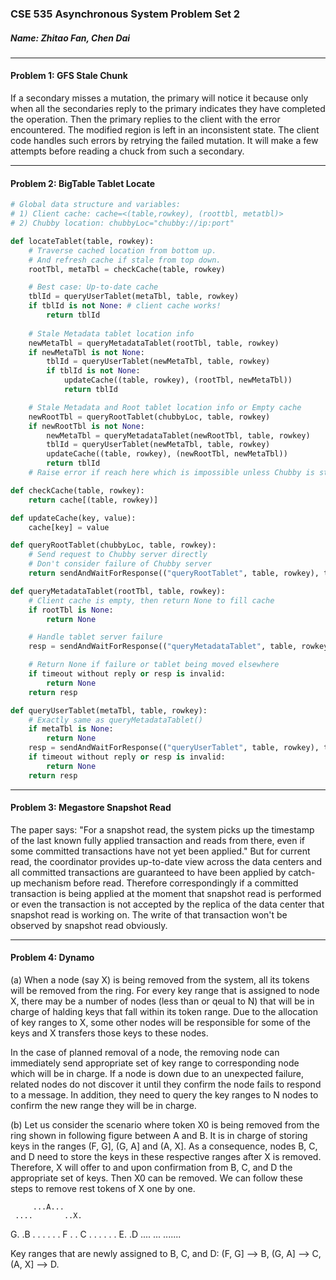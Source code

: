 
### CSE 535 Asynchronous System Problem Set 2
##### Name: Zhitao Fan, Chen Dai

------------------------------
#### Problem 1: GFS Stale Chunk

If a secondary misses a mutation, the primary will notice it because only when all the secondaries reply to the primary indicates they have completed the operation. Then the primary replies to the client with the error encountered. The modified region is left in an inconsistent state. The client code handles such errors by retrying the failed mutation. It will make a few attempts before reading a chuck from such a secondary.

--------------------------------------
#### Problem 2: BigTable Tablet Locate

```py
# Global data structure and variables:
# 1) Client cache: cache=<(table,rowkey), (roottbl, metatbl)>
# 2) Chubby location: chubbyLoc="chubby://ip:port"

def locateTablet(table, rowkey):
    # Traverse cached location from bottom up.
    # And refresh cache if stale from top down.
    rootTbl, metaTbl = checkCache(table, rowkey)

    # Best case: Up-to-date cache
    tblId = queryUserTablet(metaTbl, table, rowkey)
    if tblId is not None: # client cache works!
        return tblId
    
    # Stale Metadata tablet location info
    newMetaTbl = queryMetadataTablet(rootTbl, table, rowkey)
    if newMetaTbl is not None:
        tblId = queryUserTablet(newMetaTbl, table, rowkey)
        if tblId is not None:
            updateCache((table, rowkey), (rootTbl, newMetaTbl))
            return tblId

    # Stale Metadata and Root tablet location info or Empty cache
    newRootTbl = queryRootTablet(chubbyLoc, table, rowkey)
    if newRootTbl is not None:
        newMetaTbl = queryMetadataTablet(newRootTbl, table, rowkey)
        tblId = queryUserTablet(newMetaTbl, table, rowkey)
        updateCache((table, rowkey), (newRootTbl, newMetaTbl))
        return tblId
    # Raise error if reach here which is impossible unless Chubby is stale

def checkCache(table, rowkey):
    return cache[(table, rowkey)]

def updateCache(key, value):
    cache[key] = value

def queryRootTablet(chubbyLoc, table, rowkey):
    # Send request to Chubby server directly
    # Don't consider failure of Chubby server
    return sendAndWaitForResponse(("queryRootTablet", table, rowkey), to=chubbyLoc)

def queryMetadataTablet(rootTbl, table, rowkey):
    # Client cache is empty, then return None to fill cache
    if rootTbl is None:
        return None

    # Handle tablet server failure
    resp = sendAndWaitForResponse(("queryMetadataTablet", table, rowkey), to=rootTbl)

    # Return None if failure or tablet being moved elsewhere
    if timeout without reply or resp is invalid:
        return None
    return resp

def queryUserTablet(metaTbl, table, rowkey):
    # Exactly same as queryMetadataTablet()
    if metaTbl is None:
        return None
    resp = sendAndWaitForResponse(("queryUserTablet", table, rowkey), to=metaTbl)
    if timeout without reply or resp is invalid:
        return None
    return resp
```

---------------------------------------
#### Problem 3: Megastore Snapshot Read

The paper says: "For a snapshot read, the system picks up the timestamp of the last known fully applied transaction and reads from there, even if some committed transactions have not yet been applied." But for current read, the coordinator provides up-to-date view across the data centers and all committed transactions are guaranteed to have been applied by catch-up mechanism before read. Therefore correspondingly if a committed transaction is being applied at the moment that snapshot read is performed or even the transaction is not accepted by the replica of the data center that snapshot read is working on. The write of that transaction won't be observed by snapshot read obviously. 

----------------------
#### Problem 4: Dynamo

(a) When a node (say X) is being removed from the system, all its tokens will be removed from the ring. For every key range that is assigned to node X, there may be a number of nodes (less than or qeual to N) that will be in charge of halding keys that fall within its token range. Due to the allocation of key ranges to X, some other nodes will be responsible for some of the keys and X transfers those keys to these nodes.

In the case of planned removal of a node, the removing node can immediately send appropriate set of key range to corresponding node which will be in charge. If a node is down due to an unexpected failure, related nodes do not discover it until they confirm the node fails to respond to a message. In addition, they need to query the key ranges to N nodes to confirm the new range they will be in charge.

(b) Let us consider the scenario where token X0 is being removed from the ring shown in following figure between A and B. It is in charge of storing keys in the ranges (F, G], (G, A] and (A, X]. As a consequence, nodes B, C, and D need to store the keys in these respective ranges after X is removed. Therefore, X will offer to and upon confirmation from B, C, and D the appropriate set of keys. Then X0 can be removed. We can follow these steps to remove rest tokens of X one by one.

         ...A...
     ....       ..X.
   G.               .B
  .                   .
 .                     .
 .                     .
F                       .
.                       C
 .                     .
 .                    .
  .                  .
   E.              .D
     ....       ...
         .......


Key ranges that are newly assigned to B, C, and D:
(F, G] --> B,
(G, A] --> C,
(A, X] --> D.
